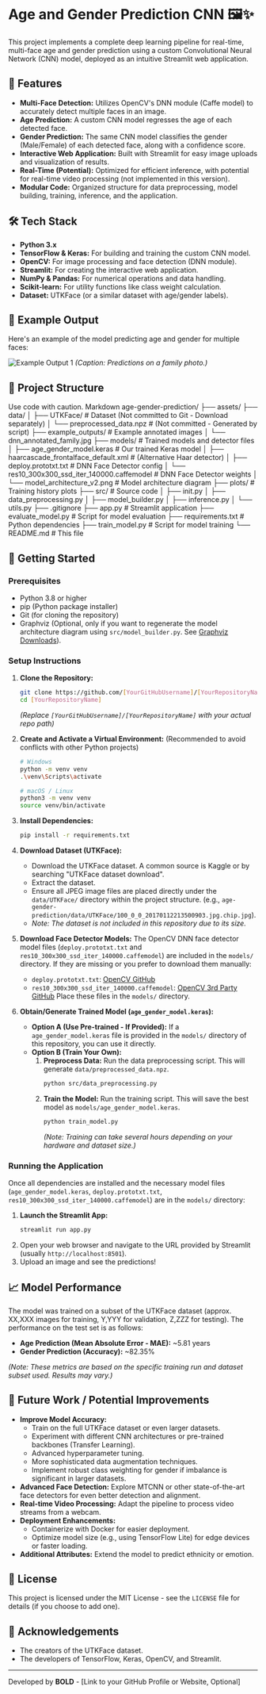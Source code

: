 # Age and Gender Prediction CNN 🖼️✨

This project implements a complete deep learning pipeline for real-time, multi-face age and gender prediction using a custom Convolutional Neural Network (CNN) model, deployed as an intuitive Streamlit web application.


## 🌟 Features

*   **Multi-Face Detection:** Utilizes OpenCV's DNN module (Caffe model) to accurately detect multiple faces in an image.
*   **Age Prediction:** A custom CNN model regresses the age of each detected face.
*   **Gender Prediction:** The same CNN model classifies the gender (Male/Female) of each detected face, along with a confidence score.
*   **Interactive Web Application:** Built with Streamlit for easy image uploads and visualization of results.
*   **Real-Time (Potential):** Optimized for efficient inference, with potential for real-time video processing (not implemented in this version).
*   **Modular Code:** Organized structure for data preprocessing, model building, training, inference, and the application.

## 🛠️ Tech Stack

*   **Python 3.x**
*   **TensorFlow & Keras:** For building and training the custom CNN model.
*   **OpenCV:** For image processing and face detection (DNN module).
*   **Streamlit:** For creating the interactive web application.
*   **NumPy & Pandas:** For numerical operations and data handling.
*   **Scikit-learn:** For utility functions like class weight calculation.
*   **Dataset:** UTKFace (or a similar dataset with age/gender labels).

## 📸 Example Output

Here's an example of the model predicting age and gender for multiple faces:

![Example Output 1](example_outputs/dnn_annotated_family.jpg) <!-- Replace with one of your good output images -->
*(Caption: Predictions on a family photo.)*

<!-- Add another example if you like -->
<!-- ![Example Output 2](example_outputs/dnn_annotated_another.jpg) -->


## 📁 Project Structure
Use code with caution.
Markdown
age-gender-prediction/
├── assets/
├── data/
│ ├── UTKFace/ # Dataset (Not committed to Git - Download separately)
│ └── preprocessed_data.npz # (Not committed - Generated by script)
├── example_outputs/ # Example annotated images
│ └── dnn_annotated_family.jpg
├── models/ # Trained models and detector files
│ ├── age_gender_model.keras # Our trained Keras model
│ ├── haarcascade_frontalface_default.xml # (Alternative Haar detector)
│ ├── deploy.prototxt.txt # DNN Face Detector config
│ └── res10_300x300_ssd_iter_140000.caffemodel # DNN Face Detector weights
│ └── model_architecture_v2.png # Model architecture diagram
├── plots/ # Training history plots 
├── src/ # Source code
│ ├── init.py
│ ├── data_preprocessing.py
│ ├── model_builder.py
│ ├── inference.py
│ └── utils.py 
├── .gitignore
├── app.py # Streamlit application
├── evaluate_model.py # Script for model evaluation
├── requirements.txt # Python dependencies
├── train_model.py # Script for model training
└── README.md # This file

## 🚀 Getting Started

### Prerequisites

*   Python 3.8 or higher
*   pip (Python package installer)
*   Git (for cloning the repository)
*   Graphviz (Optional, only if you want to regenerate the model architecture diagram using `src/model_builder.py`. See [Graphviz Downloads](https://graphviz.org/download/)).

### Setup Instructions

1.  **Clone the Repository:**
    ```bash
    git clone https://github.com/[YourGitHubUsername]/[YourRepositoryName].git
    cd [YourRepositoryName]
    ```
    *(Replace `[YourGitHubUsername]/[YourRepositoryName]` with your actual repo path)*

2.  **Create and Activate a Virtual Environment:**
    (Recommended to avoid conflicts with other Python projects)
    ```bash
    # Windows
    python -m venv venv
    .\venv\Scripts\activate

    # macOS / Linux
    python3 -m venv venv
    source venv/bin/activate
    ```

3.  **Install Dependencies:**
    ```bash
    pip install -r requirements.txt
    ```

4.  **Download Dataset (UTKFace):**
    *   Download the UTKFace dataset. A common source is Kaggle or by searching "UTKFace dataset download".
    *   Extract the dataset.
    *   Ensure all JPEG image files are placed directly under the `data/UTKFace/` directory within the project structure. (e.g., `age-gender-prediction/data/UTKFace/100_0_0_20170112213500903.jpg.chip.jpg`).
    *   *Note: The dataset is not included in this repository due to its size.*

5.  **Download Face Detector Models:**
    The OpenCV DNN face detector model files (`deploy.prototxt.txt` and `res10_300x300_ssd_iter_140000.caffemodel`) are included in the `models/` directory. If they are missing or you prefer to download them manually:
    *   `deploy.prototxt.txt`: [OpenCV GitHub](https://github.com/opencv/opencv/raw/master/samples/dnn/face_detector/deploy.prototxt.txt)
    *   `res10_300x300_ssd_iter_140000.caffemodel`: [OpenCV 3rd Party GitHub](https://github.com/opencv/opencv_3rdparty/raw/dnn_samples_face_detector_20170830/res10_300x300_ssd_iter_140000.caffemodel)
    Place these files in the `models/` directory.

6.  **Obtain/Generate Trained Model (`age_gender_model.keras`):**
    *   **Option A (Use Pre-trained - If Provided):** If a `age_gender_model.keras` file is provided in the `models/` directory of this repository, you can use it directly.
    *   **Option B (Train Your Own):**
        1.  **Preprocess Data:** Run the data preprocessing script. This will generate `data/preprocessed_data.npz`.
            ```bash
            python src/data_preprocessing.py
            ```
        2.  **Train the Model:** Run the training script. This will save the best model as `models/age_gender_model.keras`.
            ```bash
            python train_model.py
            ```
            *(Note: Training can take several hours depending on your hardware and dataset size.)*

### Running the Application

Once all dependencies are installed and the necessary model files (`age_gender_model.keras`, `deploy.prototxt.txt`, `res10_300x300_ssd_iter_140000.caffemodel`) are in the `models/` directory:

1.  **Launch the Streamlit App:**
    ```bash
    streamlit run app.py
    ```
2.  Open your web browser and navigate to the URL provided by Streamlit (usually `http://localhost:8501`).
3.  Upload an image and see the predictions!

## 📈 Model Performance

The model was trained on a subset of the UTKFace dataset (approx. XX,XXX images for training, Y,YYY for validation, Z,ZZZ for testing).
The performance on the test set is as follows:

*   **Age Prediction (Mean Absolute Error - MAE):** ~5.81 years
*   **Gender Prediction (Accuracy):** ~82.35%

*(Note: These metrics are based on the specific training run and dataset subset used. Results may vary.)*

## 🔮 Future Work / Potential Improvements

*   **Improve Model Accuracy:**
    *   Train on the full UTKFace dataset or even larger datasets.
    *   Experiment with different CNN architectures or pre-trained backbones (Transfer Learning).
    *   Advanced hyperparameter tuning.
    *   More sophisticated data augmentation techniques.
    *   Implement robust class weighting for gender if imbalance is significant in larger datasets.
*   **Advanced Face Detection:** Explore MTCNN or other state-of-the-art face detectors for even better detection and alignment.
*   **Real-time Video Processing:** Adapt the pipeline to process video streams from a webcam.
*   **Deployment Enhancements:**
    *   Containerize with Docker for easier deployment.
    *   Optimize model size (e.g., using TensorFlow Lite) for edge devices or faster loading.
*   **Additional Attributes:** Extend the model to predict ethnicity or emotion.

## 📜 License

This project is licensed under the MIT License - see the `LICENSE` file for details (if you choose to add one).

## 🙏 Acknowledgements

*   The creators of the UTKFace dataset.
*   The developers of TensorFlow, Keras, OpenCV, and Streamlit.

---

Developed by **BOLD** - [Link to your GitHub Profile or Website, Optional]